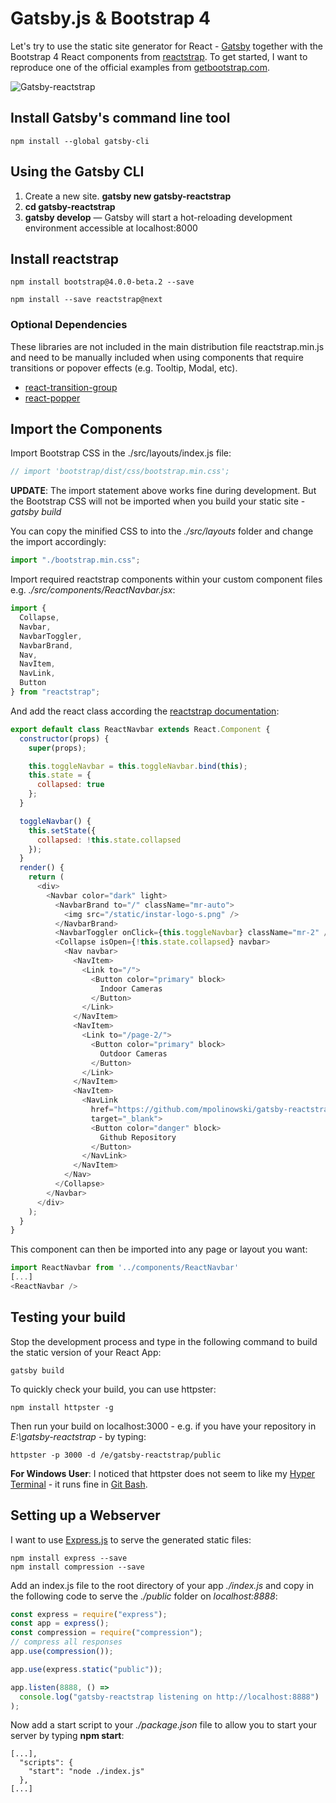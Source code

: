# Gatsby.js & Bootstrap 4

Let's try to use the static site generator for React - [Gatsby](https://www.gatsbyjs.org) together with the Bootstrap 4 React components from [reactstrap](https://reactstrap.github.io). To get started, I want to reproduce one of the official examples from [getbootstrap.com](http://getbootstrap.com/docs/4.0/examples/album/).

![Gatsby-reactstrap](./_gatsby-reactstrap_01.png)

## Install Gatsby's command line tool

```
npm install --global gatsby-cli
```

## Using the Gatsby CLI

1. Create a new site. **gatsby new gatsby-reactstrap**
2. **cd gatsby-reactstrap**
3. **gatsby develop** — Gatsby will start a hot-reloading development environment accessible at localhost:8000

## Install reactstrap

```
npm install bootstrap@4.0.0-beta.2 --save

npm install --save reactstrap@next
```

### Optional Dependencies

These libraries are not included in the main distribution file reactstrap.min.js and need to be manually included when using components that require transitions or popover effects (e.g. Tooltip, Modal, etc).

- [react-transition-group](https://www.npmjs.com/package/react-transition-group)
- [react-popper](https://www.npmjs.com/package/react-popper)

## Import the Components

Import Bootstrap CSS in the ./src/layouts/index.js file:

```js
// import 'bootstrap/dist/css/bootstrap.min.css';
```

**UPDATE**:
The import statement above works fine during development. But the Bootstrap CSS will not be imported when you build your static site - _gatsby build_

You can copy the minified CSS to into the _./src/layouts_ folder and change the import accordingly:

```js
import "./bootstrap.min.css";
```

Import required reactstrap components within your custom component files e.g. _./src/components/ReactNavbar.jsx_:

```js
import {
  Collapse,
  Navbar,
  NavbarToggler,
  NavbarBrand,
  Nav,
  NavItem,
  NavLink,
  Button
} from "reactstrap";
```

And add the react class according the [reactstrap documentation](https://reactstrap.github.io/components/navbar/):

```js
export default class ReactNavbar extends React.Component {
  constructor(props) {
    super(props);

    this.toggleNavbar = this.toggleNavbar.bind(this);
    this.state = {
      collapsed: true
    };
  }

  toggleNavbar() {
    this.setState({
      collapsed: !this.state.collapsed
    });
  }
  render() {
    return (
      <div>
        <Navbar color="dark" light>
          <NavbarBrand to="/" className="mr-auto">
            <img src="/static/instar-logo-s.png" />
          </NavbarBrand>
          <NavbarToggler onClick={this.toggleNavbar} className="mr-2" />
          <Collapse isOpen={!this.state.collapsed} navbar>
            <Nav navbar>
              <NavItem>
                <Link to="/">
                  <Button color="primary" block>
                    Indoor Cameras
                  </Button>
                </Link>
              </NavItem>
              <NavItem>
                <Link to="/page-2/">
                  <Button color="primary" block>
                    Outdoor Cameras
                  </Button>
                </Link>
              </NavItem>
              <NavItem>
                <NavLink
                  href="https://github.com/mpolinowski/gatsby-reactstrap"
                  target="_blank">
                  <Button color="danger" block>
                    Github Repository
                  </Button>
                </NavLink>
              </NavItem>
            </Nav>
          </Collapse>
        </Navbar>
      </div>
    );
  }
}
```

This component can then be imported into any page or layout you want:

```js
import ReactNavbar from '../components/ReactNavbar'
[...]
<ReactNavbar />
```

## Testing your build

Stop the development process and type in the following command to build the static version of your React App:

```
gatsby build
```

To quickly check your build, you can use httpster:

```
npm install httpster -g
```

Then run your build on localhost:3000 - e.g. if you have your repository in _E:\gatsby-reactstrap_ - by typing:

```
httpster -p 3000 -d /e/gatsby-reactstrap/public
```

**For Windows User**:
I noticed that httpster does not seem to like my [Hyper Terminal](https://hyper.is) - it runs fine in [Git Bash](http://gitforwindows.org).

## Setting up a Webserver

I want to use [Express.js](https://expressjs.com) to serve the generated static files:

```
npm install express --save
npm install compression --save
```

Add an index.js file to the root directory of your app _./index.js_ and copy in the following code to serve the _./public_ folder on _localhost:8888_:

```js
const express = require("express");
const app = express();
const compression = require("compression");
// compress all responses
app.use(compression());

app.use(express.static("public"));

app.listen(8888, () =>
  console.log("gatsby-reactstrap listening on http://localhost:8888")
);
```

Now add a start script to your _./package.json_ file to allow you to start your server by typing **npm start**:

```
[...],
  "scripts": {
    "start": "node ./index.js"
  },
[...]
```
